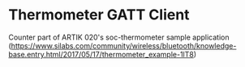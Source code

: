 # Thermometer GATT Client
Counter part of ARTIK 020's soc-thermometer sample application
(https://www.silabs.com/community/wireless/bluetooth/knowledge-base.entry.html/2017/05/17/thermometer_example-1lT8)
